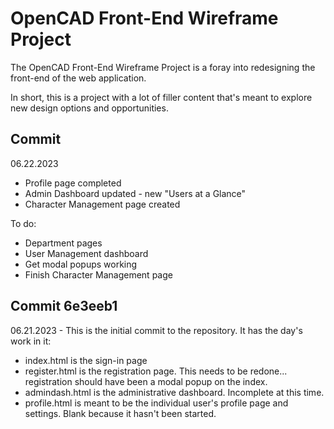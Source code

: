 # OpenCAD Front-End Wireframe Project

The OpenCAD Front-End Wireframe Project is a foray into redesigning the front-end of the web application.

In short, this is a project with a lot of filler content that's meant to explore new design options and opportunities.


## Commit 

06.22.2023

- Profile page completed
- Admin Dashboard updated - new "Users at a Glance"
- Character Management page created

To do:
- Department pages
- User Management dashboard
- Get modal popups working
- Finish Character Management page

## Commit 6e3eeb1

06.21.2023 - This is the initial commit to the repository. It has the day's work in it:

- index.html is the sign-in page
- register.html is the registration page. This needs to be redone... registration should have been a modal popup on the index.
- admindash.html is the administrative dashboard. Incomplete at this time.
- profile.html is meant to be the individual user's profile page and settings. Blank because it hasn't been started.